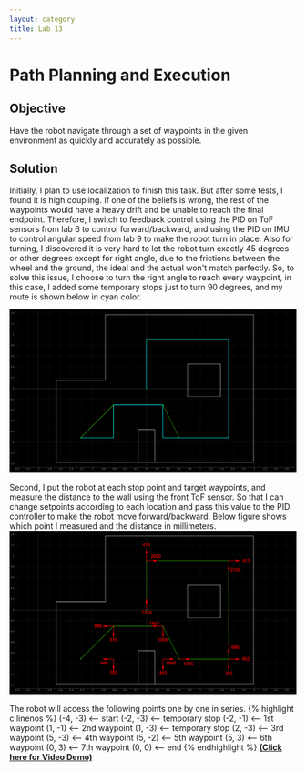 ```yaml
---
layout: category
title: Lab 13
---
```


# Path Planning and Execution

## Objective
Have the robot navigate through a set of waypoints in the given environment as quickly and accurately as possible.

## Solution
Initially, I plan to use localization to finish this task. But after some tests, I found it is high coupling. If one of the beliefs is wrong, the rest of the waypoints would have a heavy drift and be unable to reach the final endpoint. Therefore, I switch to feedback control using the PID on ToF sensors from lab 6 to control forward/backward, and using the PID on IMU to control angular speed from lab 9 to make the robot turn in place. Also for turning, I discovered it is very hard to let the robot turn exactly 45 degrees or other degrees except for right angle, due to the frictions between the wheel and the ground, the ideal and the actual won't match perfectly. So, to solve this issue, I choose to turn the right angle to reach every waypoint, in this case, I added some temporary stops just to turn 90 degrees, and my route is shown below in cyan color.

![](https://github.com/soulkun/ECE5960-Fast-Robots/raw/main/labs/13/route.png)

Second, I put the robot at each stop point and target waypoints, and measure the distance to the wall using the front ToF sensor. So that I can change setpoints according to each location and pass this value to the PID controller to make the robot move forward/backward. Below figure shows which point I measured and the distance in millimeters.
![](https://github.com/soulkun/ECE5960-Fast-Robots/raw/main/labs/13/1.png)

The robot will access the following points one by one in series.
{% highlight c linenos %}
(-4, -3)    <-- start
(-2, -3)    <-- temporary stop
(-2, -1)    <-- 1st waypoint
(1, -1)     <-- 2nd waypoint
(1, -3)     <-- temporary stop
(2, -3)     <-- 3rd waypoint
(5, -3)     <-- 4th waypoint
(5, -2)     <-- 5th waypoint
(5, 3)      <-- 6th waypoint
(0, 3)      <-- 7th waypoint
(0, 0)      <-- end
{% endhighlight %}
**[(Click here for Video Demo)](https://youtu.be/vXTa4QqsIEo)**